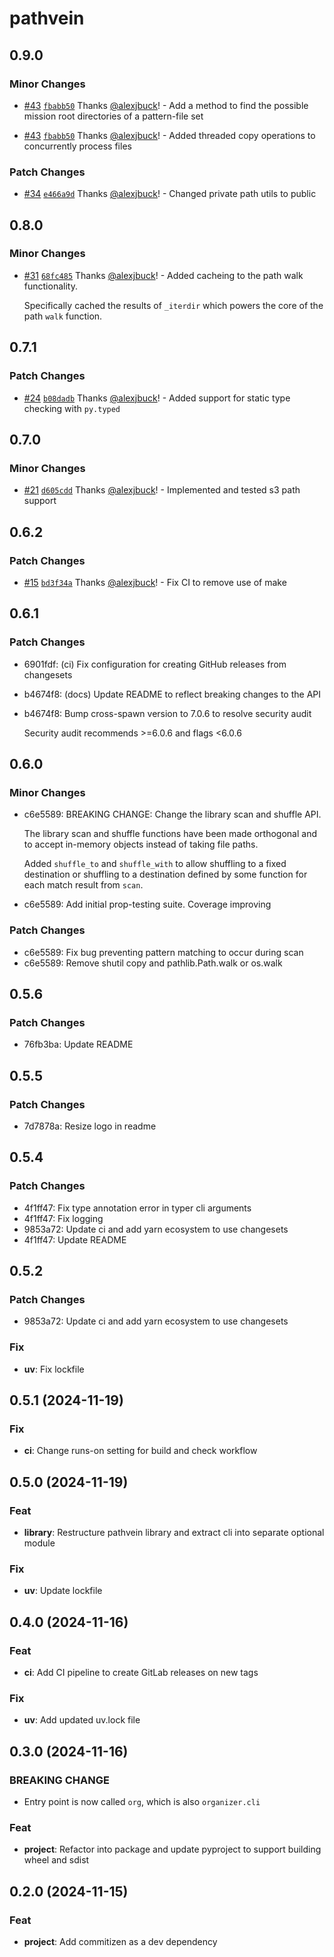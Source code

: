 # pathvein

## 0.9.0

### Minor Changes

- [#43](https://github.com/alexjbuck/pathvein/pull/43) [`fbabb50`](https://github.com/alexjbuck/pathvein/commit/fbabb501f48f258512c0084b013e1c0944893f20) Thanks [@alexjbuck](https://github.com/alexjbuck)! - Add a method to find the possible mission root directories of a pattern-file set

- [#43](https://github.com/alexjbuck/pathvein/pull/43) [`fbabb50`](https://github.com/alexjbuck/pathvein/commit/fbabb501f48f258512c0084b013e1c0944893f20) Thanks [@alexjbuck](https://github.com/alexjbuck)! - Added threaded copy operations to concurrently process files

### Patch Changes

- [#34](https://github.com/alexjbuck/pathvein/pull/34) [`e466a9d`](https://github.com/alexjbuck/pathvein/commit/e466a9d3ce3aa88dab2974abe06b35bdd5ee53bc) Thanks [@alexjbuck](https://github.com/alexjbuck)! - Changed private path utils to public

## 0.8.0

### Minor Changes

- [#31](https://github.com/alexjbuck/pathvein/pull/31) [`68fc485`](https://github.com/alexjbuck/pathvein/commit/68fc485cd4643694a33f5b1ab6a4b966a842d9c6) Thanks [@alexjbuck](https://github.com/alexjbuck)! - Added cacheing to the path walk functionality.

  Specifically cached the results of `_iterdir` which powers the core of the path `walk` function.

## 0.7.1

### Patch Changes

- [#24](https://github.com/alexjbuck/pathvein/pull/24) [`b08dadb`](https://github.com/alexjbuck/pathvein/commit/b08dadb1df7c050edea9d0846a7991928f0531bc) Thanks [@alexjbuck](https://github.com/alexjbuck)! - Added support for static type checking with `py.typed`

## 0.7.0

### Minor Changes

- [#21](https://github.com/alexjbuck/pathvein/pull/21) [`d605cdd`](https://github.com/alexjbuck/pathvein/commit/d605cddd09ba2eaf3e749c643e94d7c4ad3ebeee) Thanks [@alexjbuck](https://github.com/alexjbuck)! - Implemented and tested s3 path support

## 0.6.2

### Patch Changes

- [#15](https://github.com/alexjbuck/pathvein/pull/15) [`bd3f34a`](https://github.com/alexjbuck/pathvein/commit/bd3f34a6ea8038171b84c00f03b2af02e3b391eb) Thanks [@alexjbuck](https://github.com/alexjbuck)! - Fix CI to remove use of make

## 0.6.1

### Patch Changes

- 6901fdf: (ci) Fix configuration for creating GitHub releases from changesets
- b4674f8: (docs) Update README to reflect breaking changes to the API
- b4674f8: Bump cross-spawn version to 7.0.6 to resolve security audit

  Security audit recommends >=6.0.6 and flags <6.0.6

## 0.6.0

### Minor Changes

- c6e5589: BREAKING CHANGE: Change the library scan and shuffle API.

  The library scan and shuffle functions have been made orthogonal and to accept in-memory objects
  instead of taking file paths.

  Added `shuffle_to` and `shuffle_with` to allow shuffling to a fixed destination or shuffling to
  a destination defined by some function for each match result from `scan`.

- c6e5589: Add initial prop-testing suite. Coverage improving

### Patch Changes

- c6e5589: Fix bug preventing pattern matching to occur during scan
- c6e5589: Remove shutil copy and pathlib.Path.walk or os.walk

## 0.5.6

### Patch Changes

- 76fb3ba: Update README

## 0.5.5

### Patch Changes

- 7d7878a: Resize logo in readme

## 0.5.4

### Patch Changes

- 4f1ff47: Fix type annotation error in typer cli arguments
- 4f1ff47: Fix logging
- 9853a72: Update ci and add yarn ecosystem to use changesets
- 4f1ff47: Update README

## 0.5.2

### Patch Changes

- 9853a72: Update ci and add yarn ecosystem to use changesets

### Fix

- **uv**: Fix lockfile

## 0.5.1 (2024-11-19)

### Fix

- **ci**: Change runs-on setting for build and check workflow

## 0.5.0 (2024-11-19)

### Feat

- **library**: Restructure pathvein library and extract cli into separate optional module

### Fix

- **uv**: Update lockfile

## 0.4.0 (2024-11-16)

### Feat

- **ci**: Add CI pipeline to create GitLab releases on new tags

### Fix

- **uv**: Add updated uv.lock file

## 0.3.0 (2024-11-16)

### BREAKING CHANGE

- Entry point is now called `org`, which is also `organizer.cli`

### Feat

- **project**: Refactor into package and update pyproject to support building wheel and sdist

## 0.2.0 (2024-11-15)

### Feat

- **project**: Add commitizen as a dev dependency

